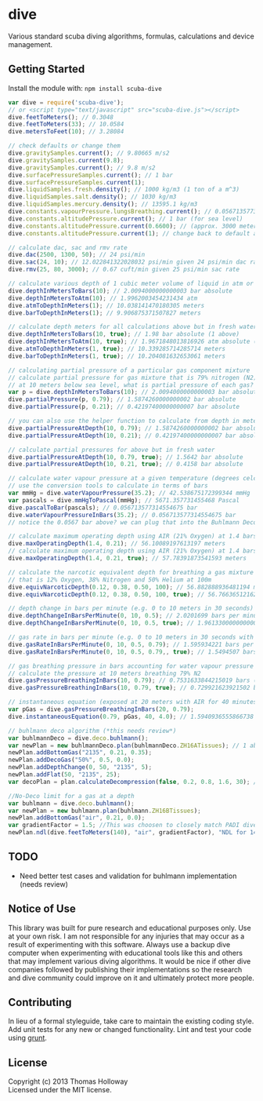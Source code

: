 # dive

Various standard scuba diving algorithms, formulas, calculations and device management.

## Getting Started
Install the module with: `npm install scuba-dive`

```javascript
var dive = require('scuba-dive');
// or <script type="text/javascript" src="scuba-dive.js"></script>
dive.feetToMeters(); // 0.3048
dive.feetToMeters(33); // 10.0584
dive.metersToFeet(10); // 3.28084

// check defaults or change them
dive.gravitySamples.current(); // 9.80665 m/s2
dive.gravitySamples.current(9.8);
dive.gravitySamples.current(); // 9.8 m/s2
dive.surfacePressureSamples.current(); // 1 bar
dive.surfacePressureSamples.current(1);
dive.liquidSamples.fresh.density(); // 1000 kg/m3 (1 ton of a m^3)
dive.liquidSamples.salt.density(); // 1030 kg/m3
dive.liquidSamples.mercury.density(); // 13595.1 kg/m3
dive.constants.vapourPressure.lungsBreathing.current(); // 0.056713577314554675 bars (commonly seen in buhlmann deco)
dive.constants.altitudePressure.current(); // 1 bar (for sea level)
dive.constants.altitudePressure.current(0.6600); // (approx. 3000 meters above sea level)
dive.constants.altitudePressure.current(1); // change back to default at sea-level

// calculate dac, sac and rmv rate
dive.dac(2500, 1300, 50); // 24 psi/min
dive.sac(24, 10); // 12.022841322028032 psi/min given 24 psi/min dac rate
dive.rmv(25, 80, 3000); // 0.67 cuft/min given 25 psi/min sac rate

// calculate various depth of 1 cubic meter volume of liquid in atm or bars
dive.depthInMetersToBars(10); // 2.0094000000000003 bar absolute
dive.depthInMetersToAtm(10); // 1.9962003454231434 atm
dive.atmToDepthInMeters(1); // 10.038141470180305 meters
dive.barToDepthInMeters(1); // 9.906875371507827 meters

// calculate depth meters for all calculations above but in fresh water
dive.depthInMetersToBars(10, true); // 1.98 bar absolute (1 above)
dive.depthInMetersToAtm(10, true); // 1.9671848013816926 atm absolute (1 above)
dive.atmToDepthInMeters(1, true); // 10.339285714285714 meters
dive.barToDepthInMeters(1, true); // 10.204081632653061 meters

// calculating partial pressure of a particular gas component mixture
// calculate partial pressure for gas mixture that is 79% nitrogen (N2) and 21% oxygen (O2)
// at 10 meters below sea level, what is partial pressure of each gas?
var p = dive.depthInMetersToBars(10); // 2.0094000000000003 bar absolute
dive.partialPressure(p, 0.79); // 1.5874260000000002 bar absolute
dive.partialPressure(p, 0.21); // 0.42197400000000007 bar absolute

// you can also use the helper function to calculate from depth in meters
dive.partialPressureAtDepth(10, 0.79); // 1.5874260000000002 bar absolute
dive.partialPressureAtDepth(10, 0.21); // 0.42197400000000007 bar absolute

// calculate partial pressures for above but in fresh water
dive.partialPressureAtDepth(10, 0.79, true); // 1.5642 bar absolute
dive.partialPressureAtDepth(10, 0.21, true); // 0.4158 bar absolute

// calculate water vapour pressure at a given temperature (degrees celcius)
// use the conversion tools to calculate in terms of bars
var mmHg = dive.waterVapourPressure(35.2); // 42.538675172399344 mmHg
var pascals = dive.mmHgToPascal(mmHg); // 5671.357731455468 Pascal
dive.pascalToBar(pascals); // 0.056713577314554675 bar
dive.waterVapourPressureInBars(35.2); // 0.056713577314554675 bar
// notice the 0.0567 bar above? we can plug that into the Buhlmann Decompression Algorithm

// calculate maximum operating depth using AIR (21% Oxygen) at 1.4 bars
dive.maxOperatingDepth(1.4, 0.21); // 56.10089197613197 meters
// calculate maximum operating depth using AIR (21% Oxygen) at 1.4 bars in fresh water
dive.maxOperatingDepth(1.4, 0.21, true); // 57.78391873541593 meters

// calculate the narcotic equivalent depth for breathing a gas mixture
// that is 12% Oxygen, 38% Nitrogen and 50% Helium at 100m
dive.equivNarcoticDepth(0.12, 0.38, 0.50, 100); // 56.882888936481194 meters air
dive.equivNarcoticDepth(0.12, 0.38, 0.50, 100, true); // 56.766365121623096 meters air (in fresh water)

// depth change in bars per minute (e.g. 0 to 10 meters in 30 seconds)
dive.depthChangeInBarsPerMinute(0, 10, 0.5); // 2.0201699 bars per minute (in salt water)
dive.depthChangeInBarsPerMinute(0, 10, 0.5, true); // 1.9613300000000002 bars per minute (in fresh water)

// gas rate in bars per minute (e.g. 0 to 10 meters in 30 seconds with 79% Nitrogen)
dive.gasRateInBarsPerMinute(0, 10, 0.5, 0.79); // 1.595934221 bars per minute (in salt water)
dive.gasRateInBarsPerMinute(0, 10, 0.5, 0.79,, true); // 1.5494507 bars per minute (in fresh water)

// gas breathing pressure in bars accounting for water vapour pressure in the lungs
// calculate the pressure at 10 meters breathing 79% N2
dive.gasPressureBreathingInBars(10, 0.79); // 0.7531633844215019 bars (in salt water)
dive.gasPressureBreathingInBars(10, 0.79, true); // 0.729921623921502 bars (in fresh water)

// instantaneous equation (exposed at 20 meters with AIR for 40 minutes)
var pGas = dive.gasPressureBreathingInBars(20, 0.79);
dive.instantaneousEquation(0.79, pGas, 40, 4.0); // 1.5940936555866738 bar

// buhlmann deco algorithm (*this needs review*)
var buhlmannDeco = dive.deco.buhlmann();
var newPlan = new buhlmannDeco.plan(buhlmannDeco.ZH16ATissues); // 1 abs pressure in fresh water
newPlan.addBottomGas("2135", 0.21, 0.35);
newPlan.addDecoGas("50%", 0.5, 0.0);
newPlan.addDepthChange(0, 50, "2135", 5);
newPlan.addFlat(50, "2135", 25);
var decoPlan = plan.calculateDecompression(false, 0.2, 0.8, 1.6, 30); //gradientFactorLow = 0.2, gradientFactorHigh=0.8, deco ppO2 = 1.6, and max END allowed: 30 meters.

//No-Deco limit for a gas at a depth
var buhlmann = dive.deco.buhlmann();
var newPlan = new buhlmann.plan(buhlmann.ZH16BTissues);
newPlan.addBottomGas("air", 0.21, 0.0);
var gradientFactor = 1.5; //This was choosen to closely match PADI dive tables.
newPlan.ndl(dive.feetToMeters(140), "air", gradientFactor), "NDL for 140 feet should be close to 7 minutes");

```

## TODO
* Need better test cases and validation for buhlmann implementation (needs review)

## Notice of Use
This library was built for pure research and educational purposes only.
Use at your own risk. I am not responsible for any injuries that may
occur as a result of experimenting with this software. Always
use a backup dive computer when experimenting with educational tools like
this and others that may implement various diving algorithms. It would be
nice if other dive companies followed by publishing their implementations
so the research and dive community could improve on it and ultimately
protect more people.

## Contributing
In lieu of a formal styleguide, take care to maintain the existing coding style. Add unit tests for any new or changed functionality. Lint and test your code using [grunt](https://github.com/gruntjs/grunt).

## License
Copyright (c) 2013 Thomas Holloway  
Licensed under the MIT license.
